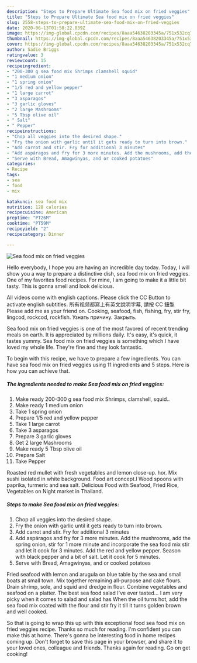 ```yaml
---
description: "Steps to Prepare Ultimate Sea food mix on fried veggies"
title: "Steps to Prepare Ultimate Sea food mix on fried veggies"
slug: 2558-steps-to-prepare-ultimate-sea-food-mix-on-fried-veggies
date: 2020-06-13T01:58:22.839Z
image: https://img-global.cpcdn.com/recipes/8aaa54638203345a/751x532cq70/sea-food-mix-on-fried-veggies-recipe-main-photo.jpg
thumbnail: https://img-global.cpcdn.com/recipes/8aaa54638203345a/751x532cq70/sea-food-mix-on-fried-veggies-recipe-main-photo.jpg
cover: https://img-global.cpcdn.com/recipes/8aaa54638203345a/751x532cq70/sea-food-mix-on-fried-veggies-recipe-main-photo.jpg
author: Sadie Briggs
ratingvalue: 3
reviewcount: 15
recipeingredient:
- "200-300 g sea food mix Shrimps clamshell squid"
- "1 medium onion"
- "1 spring onion"
- "1/5 red and yellow pepper"
- "1 large carrot"
- "3 asparagos"
- "3 garlic gloves"
- "2 large Mashrooms"
- "5 Tbsp olive oil"
- " Salt"
- " Pepper"
recipeinstructions:
- "Chop all veggies into the desired shape."
- "Fry the onion with garlic until it gets ready to turn into brown."
- "Add carrot and stir. Fry for additional 3 minutes"
- "Add aspáragos and fry for 3 more minutes. Add the mushrooms, add the spring onion, stir for 1 more minute and incorporate the sea food mix stir and let it cook for 3 minutes. Add the red and yellow pepper. Season with black pepper and a bit of salt. Let it cook for 5 minutes."
- "Serve with Bread, Amagwinyas, and or cooked potatoes"
categories:
- Recipe
tags:
- sea
- food
- mix

katakunci: sea food mix 
nutrition: 128 calories
recipecuisine: American
preptime: "PT26M"
cooktime: "PT59M"
recipeyield: "2"
recipecategory: Dinner

---
```



![Sea food mix on fried veggies](https://img-global.cpcdn.com/recipes/8aaa54638203345a/751x532cq70/sea-food-mix-on-fried-veggies-recipe-main-photo.jpg)

Hello everybody, I hope you are having an incredible day today. Today, I will show you a way to prepare a distinctive dish, sea food mix on fried veggies. One of my favorites food recipes. For mine, I am going to make it a little bit tasty. This is gonna smell and look delicious.

All videos come with english captions. Please click the CC Button to activate english subtitles. 所有视频都寫上有英文說明字幕, 請按 CC 鈕掣 Please add me as your friend on. Cooking, seafood, fish, fishing, fry, stir fry, lingcod, rockcod, rockfish. Узнать причину. Закрыть.

Sea food mix on fried veggies is one of the most favored of recent trending meals on earth. It is appreciated by millions daily. It's easy, it's quick, it tastes yummy. Sea food mix on fried veggies is something which I have loved my whole life. They're fine and they look fantastic.


To begin with this recipe, we have to prepare a few ingredients. You can have sea food mix on fried veggies using 11 ingredients and 5 steps. Here is how you can achieve that.

<!--inarticleads1-->

##### The ingredients needed to make Sea food mix on fried veggies:

1. Make ready 200-300 g sea food mix Shrimps, clamshell, squid..
1. Make ready 1 medium onion
1. Take 1 spring onion
1. Prepare 1/5 red and yellow pepper
1. Take 1 large carrot
1. Take 3 asparagos
1. Prepare 3 garlic gloves
1. Get 2 large Mashrooms
1. Make ready 5 Tbsp olive oil
1. Prepare  Salt
1. Take  Pepper


Roasted red mullet with fresh vegetables and lemon close-up. hor. Mix sushi isolated in white background. Food art concept.l Wood spoons with paprika, turmeric and sea salt. Delicious Food with Seafood, Fried Rice, Vegetables on Night market in Thailand. 

<!--inarticleads2-->

##### Steps to make Sea food mix on fried veggies:

1. Chop all veggies into the desired shape.
1. Fry the onion with garlic until it gets ready to turn into brown.
1. Add carrot and stir. Fry for additional 3 minutes
1. Add aspáragos and fry for 3 more minutes. Add the mushrooms, add the spring onion, stir for 1 more minute and incorporate the sea food mix stir and let it cook for 3 minutes. Add the red and yellow pepper. Season with black pepper and a bit of salt. Let it cook for 5 minutes.
1. Serve with Bread, Amagwinyas, and or cooked potatoes


Fried seafood with lemon and arugula on blue table by the sea and small boats at small town. Mix together remaining all-purpose and cake flours. Drain shrimp, sole, and squid and dredge in flour. Combine vegetables and seafood on a platter. The best sea food salad I&#39;ve ever tasted… I am very picky when it comes to salad and salad has When the oil turns hot, add the sea food mix coated with the flour and stir fry it till it turns golden brown and well cooked. 

So that is going to wrap this up with this exceptional food sea food mix on fried veggies recipe. Thanks so much for reading. I'm confident you can make this at home. There's gonna be interesting food in home recipes coming up. Don't forget to save this page in your browser, and share it to your loved ones, colleague and friends. Thanks again for reading. Go on get cooking!
